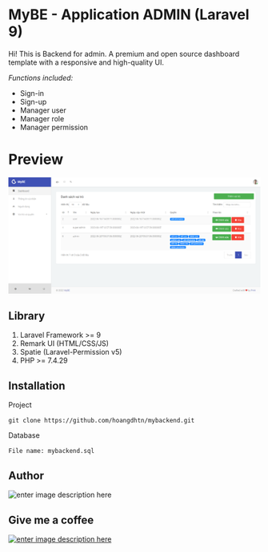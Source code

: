 # MyBE -  Application ADMIN (Laravel 9)

Hi! This is Backend for admin. 
A premium and open source dashboard template with a responsive and high-quality UI.

*Functions included:*
- Sign-in
- Sign-up
- Manager user
- Manager role
- Manager permission




#  Preview
![enter image description here](https://raw.githubusercontent.com/hoangdhtn/mybackend/main/demo/DEMO.png?token=GHSAT0AAAAAABUPTSKJWUPSVNYLWXBHOT2IYVQIY7A)

## Library

 1. Laravel Framework >= 9
 2. Remark UI (HTML/CSS/JS)
 3. Spatie (Laravel-Permission v5)
 4. PHP >= 7.4.29

## Installation
Project
   

    git clone https://github.com/hoangdhtn/mybackend.git

Database

    File name: mybackend.sql

## Author

![enter image description here](https://avatars.githubusercontent.com/u/80765337?s=400&u=38c7299e68270b0d6db359590829c92f05973dfb&v=4)


## Give me a coffee

 [![enter image description here](https://www.paypalobjects.com/webstatic/mktg/logo/pp_cc_mark_37x23.jpg)](https://paypal.me/munhoang14) 

